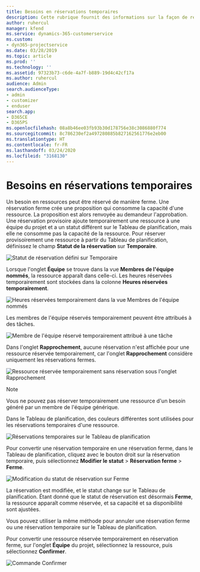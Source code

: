 ```yaml
---
title: Besoins en réservations temporaires
description: Cette rubrique fournit des informations sur la façon de réserver provisoirement des besoins.
author: ruhercul
manager: kfend
ms.service: dynamics-365-customerservice
ms.custom:
- dyn365-projectservice
ms.date: 03/28/2019
ms.topic: article
ms.prod: ''
ms.technology: ''
ms.assetid: 97323b73-c6de-4a7f-b889-19d4c42cf17a
ms.author: ruhercul
audience: Admin
search.audienceType:
- admin
- customizer
- enduser
search.app:
- D365CE
- D365PS
ms.openlocfilehash: 08a8b46ee03fb93b30d178756e38c3086880f774
ms.sourcegitcommit: 8c786230ef2a497280885b827162561776e2eb00
ms.translationtype: HT
ms.contentlocale: fr-FR
ms.lasthandoff: 03/24/2020
ms.locfileid: "3168130"
---
```

# <a name="soft-book-requirements"></a>Besoins en réservations temporaires

Un besoin en ressources peut être réservé de manière ferme. Une réservation ferme crée une proposition qui consomme la capacité d'une ressource. La proposition est alors renvoyée au demandeur l'approbation. Une réservation provisoire ajoute temporairement une ressource à une équipe du projet et a un statut différent sur le Tableau de planification, mais elle ne consomme pas la capacité de la ressource. Pour réserver provisoirement une ressource à partir du Tableau de planification, définissez le champ **Statut de la réservation** sur **Temporaire**.

![Statut de réservation défini sur Temporaire](media/Resource-Management-image77.png)

Lorsque l'onglet **Équipe** se trouve dans la vue **Membres de l'équipe nommés**, la ressource apparaît dans celle-ci. Les heures réservées temporairement sont stockées dans la colonne **Heures réservées temporairement**.

![Heures réservées temporairement dans la vue Membres de l'équipe nommés](media/Resource-Management-image78.png)

Les membres de l'équipe réservés temporairement peuvent être attribués à des tâches.

![Membre de l'équipe réservé temporairement attribué à une tâche](media/Resource-Management-image79.png)

Dans l'onglet **Rapprochement**, aucune réservation n'est affichée pour une ressource réservée temporairement, car l'onglet **Rapprochement** considère uniquement les réservations fermes.

![Ressource réservée temporairement sans réservation sous l'onglet Rapprochement](media/Resource-Management-image80.png)

> [!NOTE]
> Vous ne pouvez pas réserver temporairement une ressource d'un besoin généré par un membre de l'équipe générique.

Dans le Tableau de planification, des couleurs différentes sont utilisées pour les réservations temporaires d'une ressource.

![Réservations temporaires sur le Tableau de planification](media/Resource-Management-image81.png)

Pour convertir une réservation temporaire en une réservation ferme, dans le Tableau de planification, cliquez avec le bouton droit sur la réservation temporaire, puis sélectionnez **Modifier le statut** \> **Réservation ferme** \> **Ferme**.

![Modification du statut de réservation sur Ferme](media/Resource-Management-image82.png)

La réservation est modifiée, et le statut change sur le Tableau de planification. Étant donné que le statut de réservation est désormais **Ferme**, la ressource apparaît comme réservée, et sa capacité et sa disponibilité sont ajustées.

Vous pouvez utiliser la même méthode pour annuler une réservation ferme ou une réservation temporaire sur le Tableau de planification.

Pour convertir une ressource réservée temporairement en réservation ferme, sur l'onglet **Équipe** du projet, sélectionnez la ressource, puis sélectionnez **Confirmer**.

![Commande Confirmer](media/Resource-Management-image83.png)
